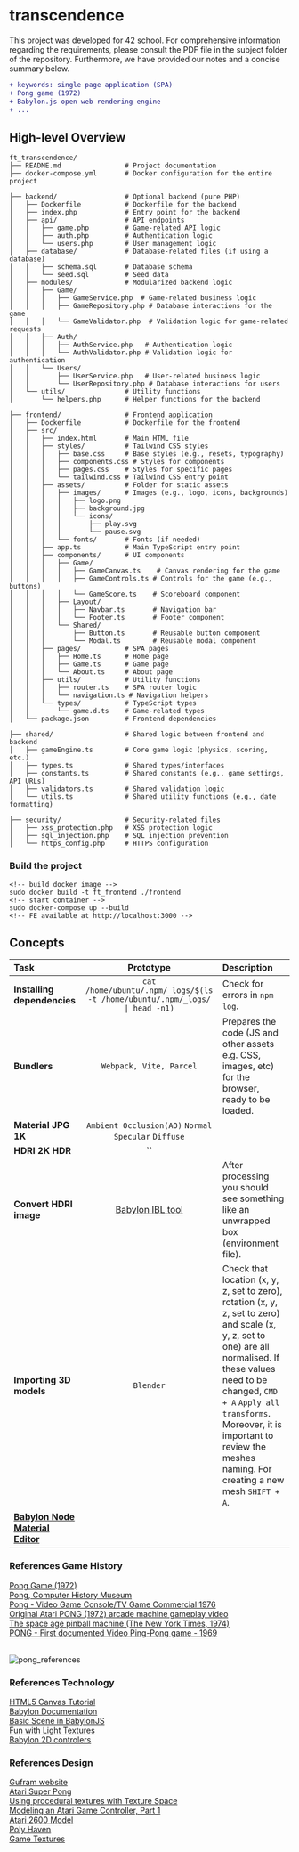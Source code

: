 # transcendence
This project was developed for 42 school. For comprehensive information regarding the requirements, please consult the PDF file in the subject folder of the repository. Furthermore, we have provided our notes and a concise summary below.

```diff
+ keywords: single page application (SPA)
+ Pong game (1972)
+ Babylon.js open web rendering engine
+ ...
```

## High-level Overview

```
ft_transcendence/
├── README.md                # Project documentation
├── docker-compose.yml       # Docker configuration for the entire project

├── backend/                 # Optional backend (pure PHP)
│   ├── Dockerfile           # Dockerfile for the backend
│   ├── index.php            # Entry point for the backend
│   ├── api/                 # API endpoints
│   │   ├── game.php         # Game-related API logic
│   │   ├── auth.php         # Authentication logic
│   │   └── users.php        # User management logic
│   ├── database/            # Database-related files (if using a database)
│   │   ├── schema.sql       # Database schema
│   │   └── seed.sql         # Seed data
│   ├── modules/             # Modularized backend logic
│   │   ├── Game/
│   │   │   ├── GameService.php  # Game-related business logic
│   │   │   ├── GameRepository.php # Database interactions for the game
│   │   │   └── GameValidator.php  # Validation logic for game-related requests
│   │   ├── Auth/
│   │   │   ├── AuthService.php   # Authentication logic
│   │   │   └── AuthValidator.php # Validation logic for authentication
│   │   └── Users/
│   │       ├── UserService.php   # User-related business logic
│   │       └── UserRepository.php # Database interactions for users
│   └── utils/               # Utility functions
│       └── helpers.php      # Helper functions for the backend

├── frontend/                # Frontend application
│   ├── Dockerfile           # Dockerfile for the frontend
│   ├── src/
│   │   ├── index.html       # Main HTML file
│   │   ├── styles/          # Tailwind CSS styles
│   │   │   ├── base.css     # Base styles (e.g., resets, typography)
│   │   │   ├── components.css # Styles for components
│   │   │   ├── pages.css    # Styles for specific pages
│   │   │   └── tailwind.css # Tailwind CSS entry point
│   │   ├── assets/          # Folder for static assets
│   │   │   ├── images/      # Images (e.g., logo, icons, backgrounds)
│   │   │   │   ├── logo.png
│   │   │   │   ├── background.jpg
│   │   │   │   └── icons/
│   │   │   │       ├── play.svg
│   │   │   │       └── pause.svg
│   │   │   └── fonts/       # Fonts (if needed)
│   │   ├── app.ts           # Main TypeScript entry point
│   │   ├── components/      # UI components
│   │   │   ├── Game/
│   │   │   │   ├── GameCanvas.ts    # Canvas rendering for the game
│   │   │   │   ├── GameControls.ts # Controls for the game (e.g., buttons)
│   │   │   │   └── GameScore.ts    # Scoreboard component
│   │   │   ├── Layout/
│   │   │   │   ├── Navbar.ts       # Navigation bar
│   │   │   │   └── Footer.ts       # Footer component
│   │   │   └── Shared/
│   │   │       ├── Button.ts       # Reusable button component
│   │   │       └── Modal.ts        # Reusable modal component
│   │   ├── pages/           # SPA pages
│   │   │   ├── Home.ts      # Home page
│   │   │   ├── Game.ts      # Game page
│   │   │   └── About.ts     # About page
│   │   ├── utils/           # Utility functions
│   │   │   ├── router.ts    # SPA router logic
│   │   │   └── navigation.ts # Navigation helpers
│   │   └── types/           # TypeScript types
│   │       └── game.d.ts    # Game-related types
│   └── package.json         # Frontend dependencies

├── shared/                  # Shared logic between frontend and backend
│   ├── gameEngine.ts        # Core game logic (physics, scoring, etc.)
│   ├── types.ts             # Shared types/interfaces
│   ├── constants.ts         # Shared constants (e.g., game settings, API URLs)
│   ├── validators.ts        # Shared validation logic
│   └── utils.ts             # Shared utility functions (e.g., date formatting)

├── security/                # Security-related files
│   ├── xss_protection.php   # XSS protection logic
│   ├── sql_injection.php    # SQL injection prevention
│   └── https_config.php     # HTTPS configuration
```

### Build the project
```
<!-- build docker image -->
sudo docker build -t ft_frontend ./frontend
<!-- start container -->
sudo docker-compose up --build
<!-- FE available at http://localhost:3000 -->
```

## Concepts

| Task | Prototype | Description |
|:----|:-----:|:--------|
| **Installing dependencies** | `cat /home/ubuntu/.npm/_logs/$(ls -t /home/ubuntu/.npm/_logs/ \| head -n1)` | Check for errors in `npm log`. |
| **Bundlers** | `Webpack, Vite, Parcel` | Prepares the code (JS and other assets e.g. CSS, images, etc) for the browser, ready to be loaded. |
| **Material JPG 1K** | `Ambient Occlusion(AO)` `Normal` `Specular` `Diffuse` | |
| **HDRI 2K HDR** | `` | |
| **Convert HDRI image** | [Babylon IBL tool](https://www.babylonjs.com/tools/ibl/) | After processing you should see something like an unwrapped box (environment file). |
| **Importing 3D models** | `Blender` | Check that location (x, y, z, set to zero), rotation (x, y, z, set to zero) and scale (x, y, z, set to one) are all normalised. If these values need to be changed, `CMD + A` `Apply all transforms`. Moreover, it is important to review the meshes naming. For creating a new mesh `SHIFT + A`. |
| **[Babylon Node Material Editor](https://nme.babylonjs.com/)** | | |

### References Game History
[Pong Game (1972)](https://www.ponggame.org/)</br>
[Pong, Computer History Museum](https://www.computerhistory.org/revolution/computer-games/16/183)</br>
[Pong - Video Game Console/TV Game Commercial 1976](https://www.youtube.com/watch?v=uCqIkgFKHr4)</br>
[Original Atari PONG (1972) arcade machine gameplay video](https://www.youtube.com/watch?v=fiShX2pTz9A)</br>
[The space age pinball machine (The New York Times, 1974)](https://www.nytimes.com/1974/09/15/archives/the-space-age-pinball-machine.html)</br>
[PONG - First documented Video Ping-Pong game - 1969](https://www.youtube.com/watch?v=XNRx5hc4gYc)</br></br>

![pong_references](https://github.com/user-attachments/assets/fb10b1ef-2034-45d7-99a7-49ba54800b8d)

### References Technology
[HTML5 Canvas Tutorial](https://www.youtube.com/watch?v=EO6OkltgudE)</br>
[Babylon Documentation](https://doc.babylonjs.com/features/featuresDeepDive/importers/loadingFileTypes)</br>
[Basic Scene in BabylonJS](https://www.youtube.com/watch?v=NLZuUtiL50A&list=PLym1B0rdkvqhuCNSXzxw6ofEkrpYI70P4&index=1)</br>
[Fun with Light Textures](https://www.youtube.com/watch?v=n2DLnMa21K0)</br>
[Babylon 2D controlers](https://www.youtube.com/watch?v=dISLIZ4SdAM)
### References Design
[Gufram website](https://gufram.it/)</br>
[Atari Super Pong](https://www.turbosquid.com/3d-models/atari-super-pong-1859697)</br>
[Using procedural textures with Texture Space](https://www.youtube.com/watch?v=UBOZF5FPx7c)</br>
[Modeling an Atari Game Controller, Part 1](https://www.youtube.com/watch?v=Kq_H6yO2DrA)</br>
[Atari 2600 Model](https://sketchfab.com/3d-models/atari-2600-d02fe33dee524447b7dd00e7ca939cc4)</br>
[Poly Haven](https://polyhaven.com/)</br>
[Game Textures](https://gametextures.com/)</br>
